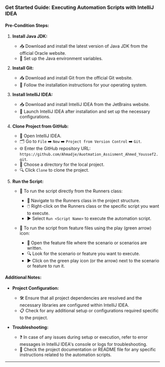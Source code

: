 ### Get Started Guide: Executing Automation Scripts with IntelliJ IDEA

#### Pre-Condition Steps:

1. **Install Java JDK:**
    - 📥 Download and install the latest version of Java JDK from the official Oracle website.
    - 🔧 Set up the Java environment variables.

2. **Install Git:**
    - 📥 Download and install Git from the official Git website.
    - 🔧 Follow the installation instructions for your operating system.

3. **Install IntelliJ IDEA:**
    - 📥 Download and install IntelliJ IDEA from the JetBrains website.
    - 🔧 Launch IntelliJ IDEA after installation and set up the necessary configurations.

4. **Clone Project from GitHub:**
    - 🔄 Open IntelliJ IDEA.
    - 🗂️ Go to `File` ➡️ `New` ➡️ `Project from Version Control` ➡️ `Git`.
    - 🌐 Enter the GitHub repository URL: `https://github.com/Ahmadje/Auotmation_Assisment_Ahmed_Youssef2.git`.
    - 📂 Choose a directory for the local project.
    - 🔍 Click `Clone` to clone the project.

5. **Run the Script:**
    - 🚀 To run the script directly from the Runners class:
        - 📂 Navigate to the Runners class in the project structure.
        - 🖱️ Right-click on the Runners class or the specific script you want to execute.
        - ▶️ Select `Run <Script Name>` to execute the automation script.

    - 🚀 To run the script from feature files using the play (green arrow) icon:
        - 📄 Open the feature file where the scenario or scenarios are written.
        - 🔍 Look for the scenario or feature you want to execute.
        - ▶️ Click on the green play icon (or the arrow) next to the scenario or feature to run it.

#### Additional Notes:

- **Project Configuration:**
    - 🛠️ Ensure that all project dependencies are resolved and the necessary libraries are configured within IntelliJ IDEA.
    - 📋 Check for any additional setup or configurations required specific to the project.

- **Troubleshooting:**
    - ❓ In case of any issues during setup or execution, refer to error messages in IntelliJ IDEA's console or logs for troubleshooting.
    - 📖 Check the project documentation or README file for any specific instructions related to the automation scripts.

---